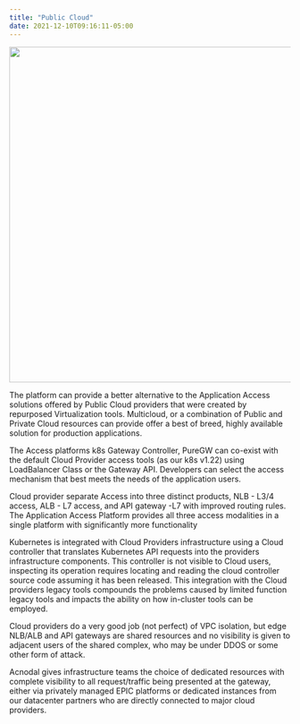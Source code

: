 ```yaml
---
title: "Public Cloud"
date: 2021-12-10T09:16:11-05:00
---
```


<p align="center">
<img src="/images/public-cloud.png" style="width:600px">
</p>
<div class="bar-small"></div>


The platform can provide a better alternative to the Application Access solutions offered by Public Cloud providers that were created by repurposed Virtualization tools.  Multicloud, or a combination of Public and Private Cloud resources can provide offer a best of breed, highly available solution for production applications.

The Access platforms k8s Gateway Controller, PureGW can co-exist with the default Cloud Provider access tools (as our k8s v1.22) using LoadBalancer Class or the Gateway API.  Developers can select the access mechanism that best meets the needs of the application users.  

Cloud provider separate Access into three distinct products, NLB - L3/4 access, ALB - L7 access, and API gateway -L7 with improved routing rules.  The Application Access Platform provides all three access modalities in a single platform with significantly more functionality

Kubernetes is integrated with Cloud Providers infrastructure using a Cloud controller that translates Kubernetes API requests into the providers infrastructure components.  This controller is not visible to Cloud users, inspecting its operation requires locating and reading the cloud controller source code assuming it has been released.  This integration with the Cloud providers legacy tools compounds the problems caused by limited function legacy tools and impacts the ability on how in-cluster tools can be employed.  

Cloud providers do a very good job (not perfect) of VPC isolation, but edge NLB/ALB and API gateways are shared resources and no visibility is given to adjacent users of the shared complex, who may be under DDOS or some other form of attack.  

Acnodal gives infrastructure teams the choice of dedicated resources with complete visibility to all request/traffic being presented at the gateway, either via privately managed EPIC platforms or dedicated instances from our datacenter partners who are directly connected to major cloud providers.